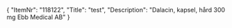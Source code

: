 {
  "ItemNr": "118122",
  "Title": "test",
  "Description": "Dalacin, kapsel, hård 300 mg Ebb Medical AB"
}